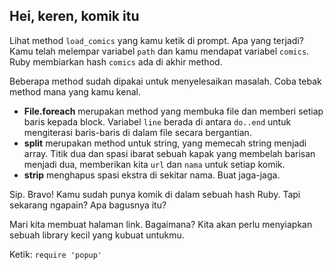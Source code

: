 ## Hei, keren, komik itu

Lihat method `load_comics` yang kamu ketik di prompt. Apa yang terjadi? Kamu telah melempar variabel `path` dan kamu mendapat variabel `comics`. Ruby membiarkan hash `comics` ada di akhir method.

Beberapa method sudah dipakai untuk menyelesaikan masalah. Coba tebak method mana yang kamu kenal.

- **File.foreach** merupakan method yang membuka file dan memberi setiap baris kepada block. Variabel `line` berada di antara `do..end` untuk mengiterasi baris-baris di dalam file secara bergantian.
- **split** merupakan method untuk string, yang memecah string menjadi array. Titik dua dan spasi ibarat sebuah kapak yang membelah barisan menjadi dua, memberikan kita `url` dan `nama` untuk setiap komik.
- **strip** menghapus spasi ekstra di sekitar nama. Buat jaga-jaga.

Sip. Bravo! Kamu sudah punya komik di dalam sebuah hash Ruby. Tapi sekarang ngapain? Apa bagusnya itu?

Mari kita membuat halaman link. Bagaimana? Kita akan perlu menyiapkan sebuah library kecil yang kubuat untukmu.

Ketik: `require 'popup'`